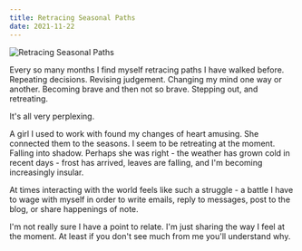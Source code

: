 ```yaml
---
title: Retracing Seasonal Paths
date: 2021-11-22
---
```


![Retracing Seasonal Paths](https://source.unsplash.com/0gkw_9fy0eQ/1600x900)

Every so many months I find myself retracing paths I have walked before. Repeating decisions. Revising judgement. Changing my mind one way or another. Becoming brave and then not so brave. Stepping out, and retreating.

It's all very perplexing.

A girl I used to work with found my changes of heart amusing. She connected them to the seasons. I seem to be retreating at the moment. Falling into shadow. Perhaps she was right - the weather has grown cold in recent days - frost has arrived, leaves are falling, and I'm becoming increasingly insular.

At times interacting with the world feels like such a struggle - a battle I have to wage with myself in order to write emails, reply to messages, post to the blog, or share happenings of note.

I'm not really sure I have a point to relate. I'm just sharing the way I feel at the moment. At least if you don't see much from me you'll understand why.